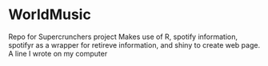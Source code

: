 # WorldMusic
Repo for Supercrunchers project
Makes use of R, spotify information, spotifyr as a wrapper for retireve information, and shiny to create web page. 
A line I wrote on my computer

